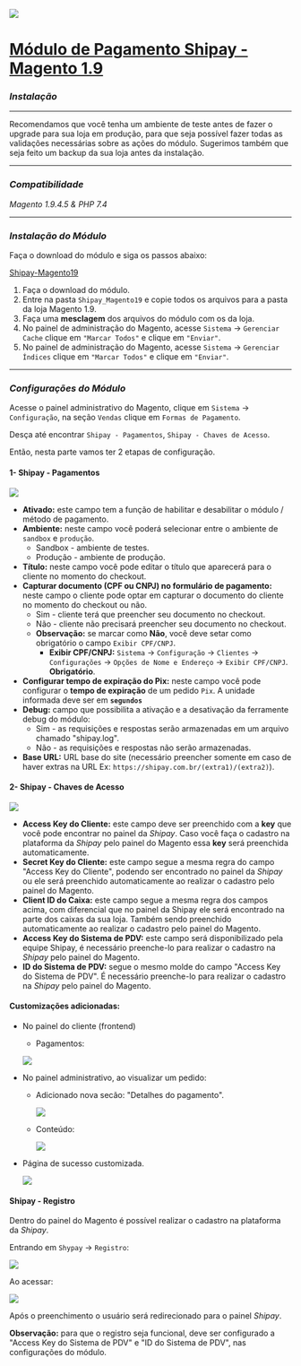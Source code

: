 ![](.github/images/shipay-logo.png)

# **[Módulo de Pagamento Shipay - Magento 1.9](README.md)**

### *Instalação*

------

Recomendamos que você tenha um ambiente de teste antes de fazer o upgrade para sua loja em produção, para que seja possível fazer todas as validações necessárias sobre as ações do módulo. Sugerimos também que seja feito um backup da sua loja antes da instalação.

------

### *Compatibilidade*

*Magento 1.9.4.5 & PHP 7.4*

------

### *Instalação do Módulo*

Faça o download do módulo e siga os passos abaixo:

[Shipay-Magento19](https://github.com/tezusecommerce/Shipay_Magento19)

1. Faça o download do módulo.
2. Entre na pasta `Shipay_Magento19` e copie todos os arquivos para a pasta da loja Magento 1.9.
3. Faça uma **mesclagem** dos arquivos do módulo com os da loja.
4. No painel de administração do Magento, acesse `Sistema` -> `Gerenciar Cache` clique em `"Marcar Todos"` e clique em `"Enviar"`.
5. No painel de administração do Magento, acesse `Sistema` -> `Gerenciar Índices` clique em `"Marcar Todos"` e clique em `"Enviar"`.

------

### *Configurações do Módulo*

Acesse o painel administrativo do Magento, clique em `Sistema` -> `Configuração`, na seção `Vendas` clique em `Formas de Pagamento`.

Desça até encontrar `Shipay - Pagamentos`, `Shipay - Chaves de Acesso`.

Então, nesta parte vamos ter 2 etapas de configuração.

#### 1- Shipay - Pagamentos

![](.github/images/shipay-pagamentos.png)

- **Ativado:** este campo tem a função de habilitar e desabilitar o módulo / método de pagamento. 
- **Ambiente:** neste campo você poderá selecionar entre o ambiente de `sandbox` e `produção`.
  - Sandbox - ambiente de testes.
  - Produção - ambiente de produção.
- **Título:** neste campo você pode editar o título que aparecerá para o cliente no momento do checkout.
- **Capturar documento (CPF ou CNPJ) no formulário de pagamento:** neste campo o cliente pode optar em capturar o documento do cliente no momento do checkout ou não.
  - Sim - cliente terá que preencher seu documento no checkout.
  - Não - cliente não precisará preencher seu documento no checkout.
  - **Observação:** se marcar como **Não**, você deve setar como obrigatório o campo `Exibir CPF/CNPJ`.
    - **Exibir CPF/CNPJ:** `Sistema` -> `Configuração` -> `Clientes` -> `Configurações` -> `Opções de Nome e Endereço` -> `Exibir CPF/CNPJ`. **Obrigatório**.
- **Configurar tempo de expiração do Pix:** neste campo você pode configurar o **tempo de expiração** de um pedido `Pix`. A unidade informada deve ser em **`segundos`**
- **Debug:** campo que possibilita a ativação e a desativação da ferramente debug do módulo:
  - Sim - as requisições e respostas serão armazenadas em um arquivo chamado "shipay.log".
  - Não - as requisições e respostas não serão armazenadas.
- **Base URL:** URL base do site (necessário preencher somente em caso de haver extras na URL Ex: `https://shipay.com.br/(extra1)/(extra2)`).



#### 2- Shipay - Chaves de Acesso

![](.github/images/shipay-chaves.png)

- **Access Key do Cliente:** este campo deve ser preenchido com a **key** que você pode encontrar no painel da *Shipay*. Caso você faça o cadastro na plataforma da *Shipay* pelo painel do Magento essa **key** será preenchida automaticamente.
- **Secret Key do Cliente:** este campo segue a mesma regra do campo "Access Key do Cliente", podendo ser encontrado no painel da *Shipay* ou ele será preenchido automaticamente ao realizar o cadastro pelo painel do Magento.
- **Client ID do Caixa:** este campo segue a mesma regra dos campos acima, com diferencial que no painel da Shipay ele será encontrado na parte dos caixas da sua loja. Também sendo preenchido automaticamente ao realizar o cadastro pelo painel do Magento.
- **Access Key do Sistema de PDV:** este campo será disponibilizado pela equipe Shipay, é necessário preenche-lo para realizar o cadastro na *Shipay* pelo painel do Magento.
- **ID do Sistema de PDV:** segue o mesmo molde do campo "Access Key do Sistema de PDV". É necessário preenche-lo para realizar o cadastro na *Shipay* pelo painel do Magento.



#### Customizações adicionadas:

- No painel do cliente (frontend)

  - Pagamentos:

  ![](.github/images/shipay-painel-front.png)

  

- No painel administrativo, ao visualizar um pedido:

  - Adicionado nova secão: "Detalhes do pagamento".

    ![](.github/images/shipay-painel-back.png)

  - Conteúdo:

    ![](.github/images/shipay-painel-back2.png)

    

- Página de sucesso customizada.

  ![](.github/images/shipay-success.png)

  

#### Shipay - Registro

Dentro do painel do Magento é possível realizar o cadastro na plataforma da *Shipay*.

Entrando em `Shypay` -> `Registro`:

![](.github/images/shipay-registro.png)

Ao acessar:

![](.github/images/shipay-form-registro.png)

Após o preenchimento o usuário será redirecionado para o painel *Shipay*.

**Observação:** para que o registro seja funcional, deve ser configurado a "Access Key do Sistema de PDV" e "ID do Sistema de PDV", nas configurações do módulo.

